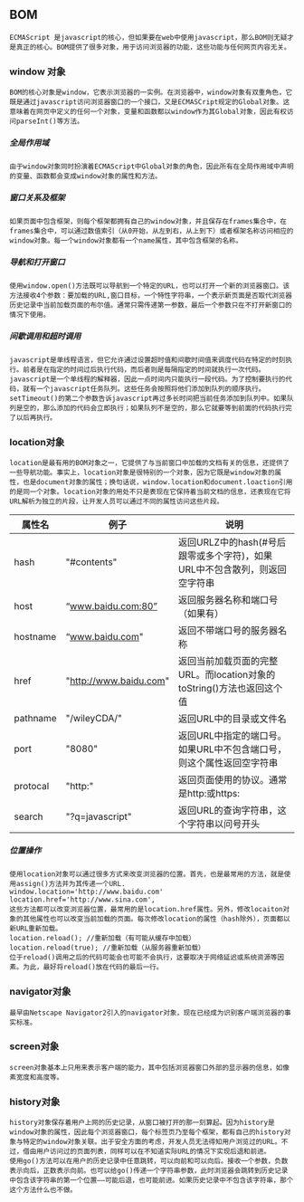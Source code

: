 ## BOM
	ECMAScript 是javascript的核心，但如果要在web中使用javascript，那么BOM则无疑才是真正的核心。BOM提供了很多对象，用于访问浏览器的功能，这些功能与任何网页内容无关。
### window 对象
	BOM的核心对象是window，它表示浏览器的一实例。在浏览器中，window对象有双重角色，它既是通过javascript访问浏览器窗口的一个接口，又是ECMASCript规定的Global对象。这意味着在网页中定义的任何一个对象，变量和函数都以window作为其Global对象，因此有权访问parseInt()等方法。
##### 全局作用域
	由于window对象同时扮演着ECMAScript中Global对象的角色，因此所有在全局作用域中声明的变量、函数都会变成window对象的属性和方法。
##### 窗口关系及框架
	如果页面中包含框架，则每个框架都拥有自己的window对象，并且保存在frames集合中，在frames集合中，可以通过数值索引（从0开始，从左到右，从上到下）或者框架名称访问相应的window对象。每一个window对象都有一个name属性，其中包含框架的名称。
##### 导航和打开窗口
	使用window.open()方法既可以导航到一个特定的URL，也可以打开一个新的浏览器窗口。该方法接收4个参数：要加载的URL,窗口目标，一个特性字符串，一个表示新页面是否取代浏览器历史记录中当前加载页面的布尔值。通常只需传递第一参数，最后一个参数只在不打开新窗口的情况下使用。
##### 间歇调用和超时调用
	javascript是单线程语言，但它允许通过设置超时值和间歇时间值来调度代码在特定的时刻执行。前者是在指定的时间过后执行代码，而后者则是每隔指定的时间就执行一次代码。
	javascript是一个单线程的解释器，因此一点时间内只能执行一段代码。为了控制要执行的代码，就有一个javascript任务队列。这些任务会按照将他们添加到队列的顺序执行。setTimeout()的第二个参数告诉javascript再过多长时间把当前任务添加到队列中。如果队列是空的，那么添加的代码会立即执行；如果队列不是空的，那么它就要等到前面的代码执行完了以后再执行。
### location对象
	location是最有用的BOM对象之一，它提供了与当前窗口中加载的文档有关的信息，还提供了一些导航功能。事实上，location对象是很特别的一个对象，因为它既是window对象的属性，也是document对象的属性；换句话说，window.location和document.loaction引用的是同一个对象。location对象的用处不只是表现在它保持着当前文档的信息，还表现在它将URL解析为独立的片段，让开发人员可以通过不同的属性访问这些片段。
| 属性名      | 例子                     | 说明                                       |
| -------- | ---------------------- | ---------------------------------------- |
| hash     | "#contents"            | 返回URLZ中的hash(#号后跟零或多个字符)，如果URL中不包含散列，则返回空字符串 |
| host     | “www.baidu.com:80”     | 返回服务器名称和端口号（如果有）                         |
| hostname | “www.baidu.com"        | 返回不带端口号的服务器名称                            |
| href     | "http://www.baidu.com" | 返回当前加载页面的完整URL。而location对象的toString()方法也返回这个值 |
| pathname | "/wileyCDA/"           | 返回URL中的目录或文件名                            |
| port     | "8080"                 | 返回URL中指定的端口号。如果URL中不包含端口号，则这个属性返回空字符串    |
| protocal | "http:"                | 返回页面使用的协议。通常是http:或https:                |
| search   | "?q=javascript"        | 返回URL的查询字符串，这个字符串以问号开头                   |

##### 位置操作
	使用location对象可以通过很多方式来改变浏览器的位置。首先，也是最常用的方法，就是使用assign()方法并为其传递一个URL.
	window.location='http://www.baidu.com'
	location.href='http://www.sina.com',
	这些方法都可以改变浏览器位置，最常用的是location.href属性。另外，修改locaiton对象的其他属性也可以改变当前加载的页面。每次修改location的属性（hash除外），页面都以新URL重新加载。
	location.reload(); //重新加载（有可能从缓存中加载）
	location.reload(true); //重新加载（从服务器重新加载）	
	位于reload()调用之后的代码可能会也可能不会执行，这要取决于网络延迟或系统资源等因素。为此，最好将reload()放在代码的最后一行。

### navigator对象
	最早由Netscape Navigator2引入的navigator对象，现在已经成为识别客户端浏览器的事实标准。
### screen对象
	screen对象基本上只用来表示客户端的能力，其中包括浏览器窗口外部的显示器的信息，如像素宽度和高度等。
### history对象
	history对象保存着用户上网的历史记录，从窗口被打开的那一刻算起。因为history是window对象的属性，因此每个浏览器窗口，每个标签页乃至每个框架，都有自己的history对象与特定的window对象关联。出于安全方面的考虑，开发人员无法得知用户浏览过的URL。不过，借由用户访问过的页面列表，同样可以在不知道实际URL的情况下实现后退和前进。
	使用go()方法可以在用户的历史记录中任意跳转，可以向前和可以向后。接收一个参数，负数表示向后，正数表示向前。也可以给go()传递一个字符串参数，此时浏览器会跳转到历史记录中包含该字符串的第一个位置——可能后退，也可能前进。如果历史记录中不包含该字符串，那个这个方法什么也不做。
	


